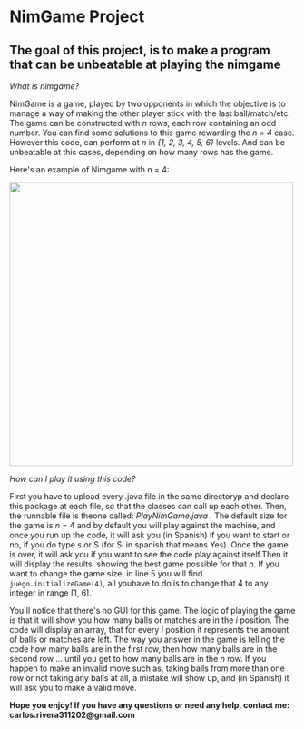 # NimGame Project
## The goal of this project, is to make a program that can be unbeatable at playing the nimgame
_*What is nimgame?*_

NimGame is a game, played by two opponents in which the objective is to manage a way of making the other player stick with the last ball/match/etc. 
The game can be constructed with _n_ rows, each row containing an odd number. You can find some solutions to this game rewarding the _n = 4_ case. However this code, can perform at _n_ in _{1, 2, 3, 4, 5, 6}_ levels. And can be unbeatable at this cases, depending on how many rows has the game. 

Here's an example of Nimgame with n = 4:
 
<img src="https://upload.wikimedia.org/wikipedia/commons/thumb/f/f6/NimGame.svg/1200px-NimGame.svg.png" width="500" height="500"> 

_*How can I play it using this code?*_

First you have to upload every .java file in the same directoryp and declare this package at each file, so that the classes can call up each other. Then, the runnable file is theone called: _PlayNimGame.java_ . The default size for the game is _n_ = 4 and by default you will play against the machine, and once you run up the code, it will ask you (in Spanish) if you want to start or no, if you do type s or S (for Sí in spanish that means Yes). Once the game is over, it will ask you if you want to see the code play against itself.Then it will display the results, showing the best game possible for that _n_. If you want to change the game size, in line 5 you will find ```juego.initializeGame(4)```, all youhave to do is to change that 4 to any integer in range [1, 6]. 

You'll notice that there's no GUI for this game. The logic of playing the game is that it will show you how many balls or matches are in the _i_ position. The code will display an array, that for every _i_ position it represents the amount of balls or matches are left. The way you answer in the game is telling the code how many balls are in the first row, then how many balls are in the second row ... until you get to how many balls are in the _n_ row. If you happen to make an invalid move such as, taking balls from more than one row or not taking any balls at all, a mistake will show up, and (in Spanish) it will ask you to make a valid move. 



__Hope you enjoy! If you have any questions or need any help, contact me: carlos.rivera311202@gmail.com__
